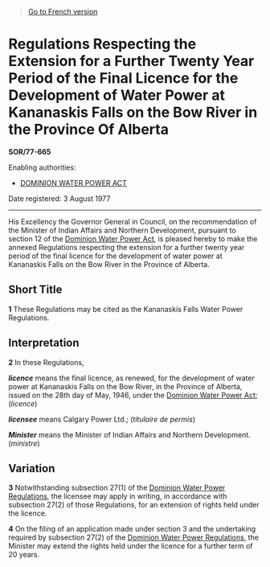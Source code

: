 > [Go to French version](/fr/Règlements/Décrets,%20ordonnances%20et%20règlements%20statutaires/77/665.md)

# Regulations Respecting the Extension for a Further Twenty Year Period of the Final Licence for the Development of Water Power at Kananaskis Falls on the Bow River in the Province Of Alberta

**SOR/77-665**

Enabling authorities: 
- [DOMINION WATER POWER ACT](/en/Acts/Revised%20Statutes%20of%20Canada/W/W-4.md)

Date registered: 3 August 1977

----------

His Excellency the Governor General in Council, on the recommendation of the Minister of Indian Affairs and Northern Development, pursuant to section 12 of the [Dominion Water Power Act](/en/Acts/Revised%20Statutes%20of%20Canada/W/W-4.md), is pleased hereby to make the annexed Regulations respecting the extension for a further twenty year period of the final licence for the development of water power at Kananaskis Falls on the Bow River in the Province of Alberta.




## Short Title


**1** These Regulations may be cited as the Kananaskis Falls Water Power Regulations.




## Interpretation


**2** In these Regulations,

***licence*** means the final licence, as renewed, for the development of water power at Kananaskis Falls on the Bow River, in the Province of Alberta, issued on the 28th day of May, 1946, under the [Dominion Water Power Act](/en/Acts/Revised%20Statutes%20of%20Canada/W/W-4.md); (*licence*)

***licensee*** means Calgary Power Ltd.; (*titulaire de permis*)

***Minister*** means the Minister of Indian Affairs and Northern Development. (*ministre*)




## Variation


**3** Notwithstanding subsection 27(1) of the [Dominion Water Power Regulations](/en/Regulations/Consolidated%20Regulations%20of%20Canada/1601-1700/C.R.C.,%20c.%201603.md), the licensee may apply in writing, in accordance with subsection 27(2) of those Regulations, for an extension of rights held under the licence.



**4** On the filing of an application made under section 3 and the undertaking required by subsection 27(2) of the [Dominion Water Power Regulations](/en/Regulations/Consolidated%20Regulations%20of%20Canada/1601-1700/C.R.C.,%20c.%201603.md), the Minister may extend the rights held under the licence for a further term of 20 years.


